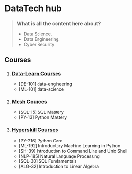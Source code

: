 # DataTech hub
> ### What is all the content here about?
> - Data Science.
> - Data Engineering.
> - Cyber Security
## Courses
1. ### [Data-Learn Courses](https://github.com/Yuriy-Garev/InfoTech/blob/main/Data-Learn/Overview.md) 
    - [DE-101] data-engineering
    - [ML-101] data-science
2. ### [Mosh Cources](https://github.com/Yuriy-Garev/DataTech/blob/main/Code-With-Mosh/Overview.md)
    
    - [SQL-15] SQL Mastery
    - [PY-13] Python Mastery
3. ### [Hyperskill Courses](https://github.com/Yuriy-Garev/DataTech/blob/main/Hyperskill/Overview.md)
    
    - [PY-216] Python Core
    - [ML-192] Introductory Machine Learning in Python
    - [SH-39] Introduction to Command Line and Unix Shell
    - [NLP-185] Natural Language Processing
    - [SQL-30] SQL Fundamentals
    - [ALG-32] Introduction to Linear Algebra
